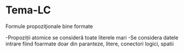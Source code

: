 # Tema-LC
Formule propoziţionale bine formate

-Propoziții atomice se consideră toate literele mari
-Se considera datele intrare fiind foarmate doar din paranteze, litere, conectori logici, spatii
